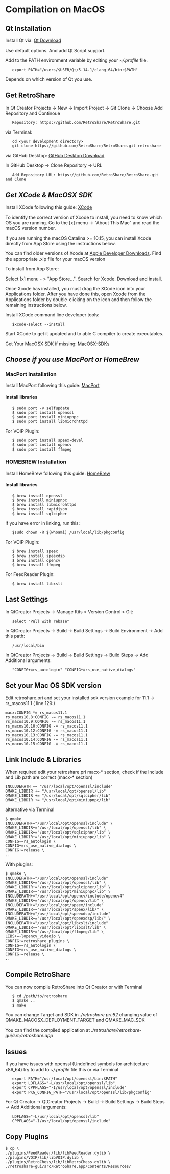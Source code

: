 # Compilation on MacOS

## Qt Installation

Install Qt via: [Qt Download](http://www.qt.io/download/)

Use default options. And add Qt Script support.

Add to the PATH environment variable by editing your *~/.profile* file.

       export PATH="/users/$USER/Qt/5.14.1/clang_64/bin:$PATH"

Depends on which version of Qt you use.

## Get RetroShare

In Qt Creator Projects -> New -> Import Project -> Git Clone -> Choose
Add Repository and Continoue

       Repository: https://github.com/RetroShare/RetroShare.git 

via Terminal:

       cd <your development directory>
       git clone https://github.com/RetroShare/RetroShare.git retroshare

via GitHub Desktop: [GitHub Desktop Download](https://central.github.com/deployments/desktop/desktop/latest/darwin)

In GitHub Desktop -> Clone Repository -> URL

       Add Repository URL: https://github.com/RetroShare/RetroShare.git and Clone

## ***Get XCode & MacOSX SDK***

Install XCode following this guide: [XCode](http://guide.macports.org/#installing.xcode)

To identify the correct version of Xcode to install, you need to know which OS you are running. Go to the [x] menu -> "About This Mac" and read the macOS version number.

If you are running the macOS Catalina >= 10.15, you can install Xcode directly from App Store using the instructions below. 

You can find older versions of Xcode at [Apple Developer Downloads](https://developer.apple.com/downloads/). Find the appropriate .xip file for your macOS version

To install from App Store:

Select [x] menu - > "App Store…".
Search for Xcode. Download and install.

Once Xcode has installed, you must drag the XCode icon into your Applications folder. After you have done this, open Xcode from the Applications folder by double-clicking on the icon and then follow the remaining instructions below. 

Install XCode command line developer tools:

       $xcode-select --install

Start XCode to get it updated and to able C compiler to create executables.

Get Your MacOSX SDK if missing: [MacOSX-SDKs](https://github.com/phracker/MacOSX-SDKs)

## ***Choose if you use MacPort or HomeBrew***

### MacPort Installation

Install MacPort following this guide: [MacPort](http://guide.macports.org/#installing.xcode)

#### Install libraries  

       $ sudo port -v selfupdate
       $ sudo port install openssl
       $ sudo port install miniupnpc
       $ sudo port install libmicrohttpd
       
For VOIP Plugin: 

       $ sudo port install speex-devel
       $ sudo port install opencv
       $ sudo port install ffmpeg


### HOMEBREW Installation

Install HomeBrew following this guide: [HomeBrew](http://brew.sh/)

#### Install libraries  

       $ brew install openssl
       $ brew install miniupnpc
       $ brew install libmicrohttpd
       $ brew install rapidjson
       $ brew install sqlcipher
       
If you have error in linking, run this:

       $sudo chown -R $(whoami) /usr/local/lib/pkgconfig

For VOIP Plugin: 

       $ brew install speex
       $ brew install speexdsp
       $ brew install opencv
       $ brew install ffmpeg

For FeedReader Plugin:

       $ brew install libxslt


## Last Settings

In QtCreator Projects -> Manage Kits > Version Control > Git:

       select "Pull with rebase"

In QtCreator Projects -> Build -> Build Settings -> Build Environment -> Add this path:

       /usr/local/bin

In QtCreator Projects -> Build -> Build Settings -> Build Steps -> Add Additional arguments:

       "CONFIG+=rs_autologin" "CONFIG+=rs_use_native_dialogs" 

## Set your Mac OS SDK version


Edit retroshare.pri and set your installed sdk version example for 11.1 -> rs_macos11.1 ( line 129:)

    macx:CONFIG *= rs_macos11.1
    rs_macos10.8:CONFIG -= rs_macos11.1
    rs_macos10.9:CONFIG -= rs_macos11.1
    rs_macos10.10:CONFIG -= rs_macos11.1
    rs_macos10.12:CONFIG -= rs_macos11.1
    rs_macos10.13:CONFIG -= rs_macos11.1
    rs_macos10.14:CONFIG -= rs_macos11.1
    rs_macos10.15:CONFIG -= rs_macos11.1


## Link Include & Libraries

When required edit your retroshare.pri macx-* section, check if the Include and Lib path are correct (macx-* section)

    INCLUDEPATH += "/usr/local/opt/openssl/include"
    QMAKE_LIBDIR += "/usr/local/opt/openssl/lib"
    QMAKE_LIBDIR += "/usr/local/opt/sqlcipher/lib"
    QMAKE_LIBDIR += "/usr/local/opt/miniupnpc/lib"

alternative via Terminal

    $ qmake 
    INCLUDEPATH+="/usr/local/opt/openssl/include" \
    QMAKE_LIBDIR+="/usr/local/opt/openssl/lib" \
    QMAKE_LIBDIR+="/usr/local/opt/sqlcipher/lib" \
    QMAKE_LIBDIR+="/usr/local/opt/miniupnpc/lib" \
    CONFIG+=rs_autologin \
    CONFIG+=rs_use_native_dialogs \
    CONFIG+=release \
    ..


With plugins:

    $ qmake \
    INCLUDEPATH+="/usr/local/opt/openssl/include" QMAKE_LIBDIR+="/usr/local/opt/openssl/lib" \
    QMAKE_LIBDIR+="/usr/local/opt/sqlcipher/lib" \
    QMAKE_LIBDIR+="/usr/local/opt/miniupnpc/lib" \
    INCLUDEPATH+="/usr/local/opt/opencv/include/opencv4" QMAKE_LIBDIR+="/usr/local/opt/opencv/lib" \
    INCLUDEPATH+="/usr/local/opt/speex/include" QMAKE_LIBDIR+="/usr/local/opt/speex/lib/" \
    INCLUDEPATH+="/usr/local/opt/speexdsp/include" QMAKE_LIBDIR+="/usr/local/opt/speexdsp/lib/" \
    INCLUDEPATH+="/usr/local/opt/libxslt/include" QMAKE_LIBDIR+="/usr/local/opt/libxslt/lib" \
    QMAKE_LIBDIR+="/usr/local/opt/ffmpeg/lib" \
    LIBS+=-lopencv_videoio \
    CONFIG+=retroshare_plugins \
    CONFIG+=rs_autologin \
    CONFIG+=rs_use_native_dialogs \
    CONFIG+=release \
    ..

## Compile RetroShare 

You can now compile RetroShare into Qt Creator or with Terminal

       $ cd /path/to/retroshare
       $ qmake ..
       $ make

You can change Target and SDK in *./retroshare.pri:82* changing value of QMAKE_MACOSX_DEPLOYMENT_TARGET and QMAKE_MAC_SDK

You can find the compiled application at *./retroshare/retroshare-gui/src/retroshare.app*

## Issues

If you have issues with openssl (Undefined symbols for architecture x86_64) try to add to *~/.profile* file this or via Terminal

       export PATH="/usr/local/opt/openssl/bin:$PATH"
       export LDFLAGS="-L/usr/local/opt/openssl/lib"
       export CPPFLAGS="-I/usr/local/opt/openssl/include"
       export PKG_CONFIG_PATH="/usr/local/opt/openssl/lib/pkgconfig"

For Qt Creator -> QtCreator Projects -> Build -> Build Settings -> Build Steps -> Add Additional arguments:

       LDFLAGS="-L/usr/local/opt/openssl/lib"
       CPPFLAGS="-I/usr/local/opt/openssl/include"



## Copy Plugins

    $ cp \
    ./plugins/FeedReader/lib/libFeedReader.dylib \
    ./plugins/VOIP/lib/libVOIP.dylib \
    ./plugins/RetroChess/lib/libRetroChess.dylib \
    ./retroshare-gui/src/RetroShare.app/Contents/Resources/
